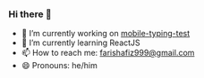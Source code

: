 ### Hi there 👋

<!--
**Faris999/Faris999** is a ✨ _special_ ✨ repository because its `README.md` (this file) appears on your GitHub profile.

- 👯 I’m looking to collaborate on ...
- 🤔 I’m looking for help with ...
- 💬 Ask me about ...
- ⚡ Fun fact: ...

Here are some ideas to get you started:
-->

- 🔭 I’m currently working on [mobile-typing-test](https://github.com/Faris999/mobile-typing-test)
- 🌱 I’m currently learning ReactJS
- 📫 How to reach me: [farishafiz999@gmail.com](mailto:farishafiz999@gmail.com)
- 😄 Pronouns: he/him



